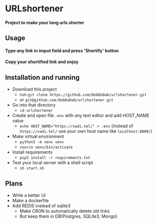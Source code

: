 # URLshortener

#### Project to make your long urls shorter


## Usage

#### Type any link in imput field and press 'Shortify' button
#### Copy your shortified link and enjoy  


## Installation and running

* Download this project
  * run `git clone https://github.com/DebDoDab/urlshortener.git` 
  * or `git@github.com:DebDoDab/urlshortener.git`
* Go into that directory
  * `cd urlshortener`
* Create and open file `.env` with any text editor and add HOST_NAME value
  * `echo HOST_NAME="https://vadi.tel/" > .env` (instead of `https://vadi.tel/` use your own host name like `localhost:8000/`)
* Make virtual environment
  * `python3 -m venv venv`
  * `source venv/bin/activate`
* Install requirements
  * `pip3 install -r requirements.txt`
* Test your local server with a shell script
  * `sh start.sh`


## Plans
* Write a better UI
* Make a dockerfile
* Add REDIS instead of sqlite3
  * Make CRON to automatically delete old links
  * But keep them in DB(Postgres, SQLite3, Mongo)